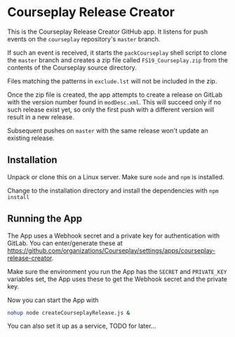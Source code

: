 # Courseplay Release Creator

This is the Courseplay Release Creator GitHub app. It listens for push
events on the `courseplay` repository's `master` branch. 

If such an event is received, it starts the `packCourseplay` shell 
script to clone the `master` branch and creates a zip file called 
`FS19_Courseplay.zip` from the contents of the Courseplay source 
directory.

Files matching the patterns in `exclude.lst` will not be included in
the zip.

Once the zip file is created, the app attempts to create a release 
on GitLab with the version number found in `modDesc.xml`. This will 
succeed only if no such release exist yet, so only the first push
with a different version will result in a new release. 

Subsequent pushes on `master` with the same release won't update an
existing release.

## Installation

Unpack or clone this on a Linux server. Make sure `node` and `npm` is 
installed. 

Change to the installation directory and install the dependencies with
`npm install`

## Running the App

The App uses a Webhook secret and a private key for authentication with
GitLab. You can enter/generate these at https://github.com/organizations/Courseplay/settings/apps/courseplay-release-creator.

Make sure the environment you run the App has the `SECRET` and `PRIVATE_KEY` 
variables set, the App uses these to get the Webhook secret and the 
private key.

Now you can start the App with
```bash
nohup node createCourseplayRelease.js &
```

You can also set it up as a service, TODO for later...
